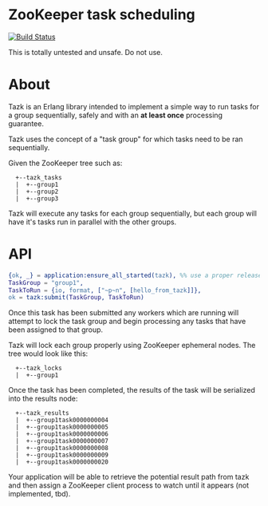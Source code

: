 ZooKeeper task scheduling
=========================

[![Build Status](https://travis-ci.org/AeroNotix/tazk.svg)](https://travis-ci.org/AeroNotix/tazk)

This is totally untested and unsafe. Do not use.

About
=====

Tazk is an Erlang library intended to implement a simple way to run
 tasks for a group sequentially, safely and with an **at least once**
 processing guarantee.

Tazk uses the concept of a "task group" for which tasks need to be ran
sequentially.

Given the ZooKeeper tree such as:

```
  +--tazk_tasks
  |  +--group1
  |  +--group2
  |  +--group3
```

Tazk will execute any tasks for each group sequentially, but each
group will have it's tasks run in parallel with the other groups.

API
===

```erlang
{ok, _} = application:ensure_all_started(tazk), %% use a proper release!
TaskGroup = "group1",
TaskToRun = {io, format, ["~p~n", [hello_from_tazk]]},
ok = tazk:submit(TaskGroup, TaskToRun)
```

Once this task has been submitted any workers which are running will
attempt to lock the task group and begin processing any tasks that
have been assigned to that group.

Tazk will lock each group properly using ZooKeeper ephemeral
nodes. The tree would look like this:

```
  +--tazk_locks
  |  +--group1
```

Once the task has been completed, the results of the task will be
serialized into the results node:

```
  +--tazk_results
  |  +--group1task0000000004
  |  +--group1task0000000005
  |  +--group1task0000000006
  |  +--group1task0000000007
  |  +--group1task0000000008
  |  +--group1task0000000009
  |  +--group1task0000000020
```

Your application will be able to retrieve the potential result path
from tazk and then assign a ZooKeeper client process to watch until it
appears (not implemented, tbd).
